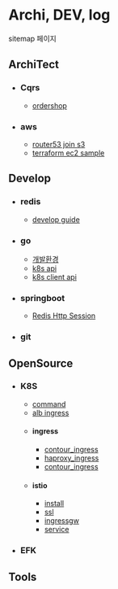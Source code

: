 # Archi, DEV, log
sitemap 페이지

## ArchiTect
- ### Cqrs
    - [ordershop](architect/cqrs/redislabs_odershop.md)
- ### aws
    - [router53 join s3](architect/aws/s3_router53.md)
    - [terraform ec2 sample](https://github.com/anisia20/terraform-sample)


## Develop
- ### redis
    - [develop guide](develop/redis/devguide.md)
- ### go
    - [개발환경](develop/go/setting.md)
    - [k8s api](develop/go/k8sapi.md)
    - [k8s client api](develop/go/k8sclientrestapi.md)
- ### springboot
    - [Redis Http Session](develop/springboot/redishttpsession.md)
- ### git


## OpenSource
- ### K8S
    - [command](opensource/k8s/command.md)
    - [alb ingress](opensource/k8s/ingress.md)
    - #### ingress    
        - [contour_ingress](opensource/ingress/contour_ingress.md)  
        - [haproxy_ingress](opensource/ingress/haproxy_ingress.md) 
        - [contour_ingress](opensource/ingress/nginx_ingress.md) 
    - #### istio
        - [install](opensource/istio/install.md)  
        - [ssl](opensource/istio/ssl.md) 
        - [ingressgw](opensource/istio/ingressgw.md) 
        - [service](opensource/istio/service.md) 



    
- ### EFK


## Tools
